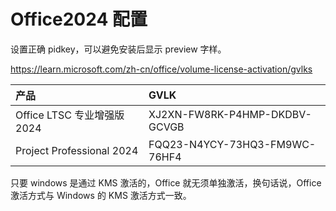# Office2024 配置

设置正确 pidkey，可以避免安装后显示 preview 字样。

<https://learn.microsoft.com/zh-cn/office/volume-license-activation/gvlks>

| **产品**                    | **GVLK**                      |
| :-------------------------- | :---------------------------- |
| Office LTSC 专业增强版 2024 | XJ2XN-FW8RK-P4HMP-DKDBV-GCVGB |
| Project Professional 2024   | FQQ23-N4YCY-73HQ3-FM9WC-76HF4 |

只要 windows 是通过 KMS 激活的，Office 就无须单独激活，换句话说，Office 激活方式与 Windows 的 KMS 激活方式一致。
